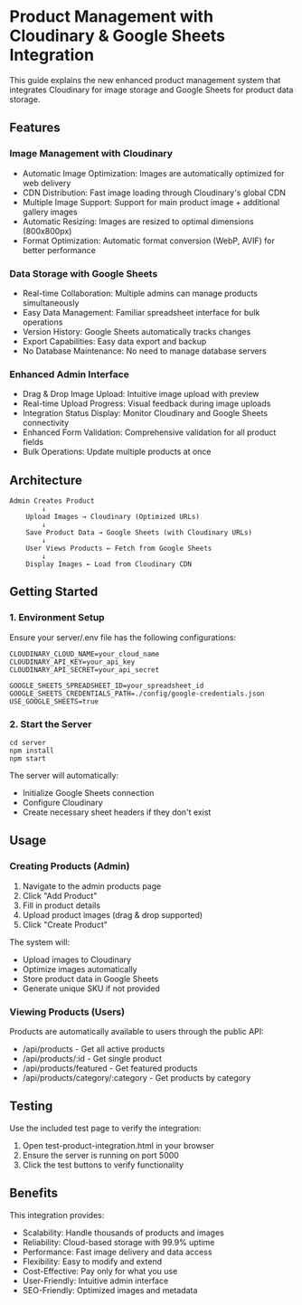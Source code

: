 # Product Management with Cloudinary & Google Sheets Integration

This guide explains the new enhanced product management system that integrates Cloudinary for image storage and Google Sheets for product data storage.

## Features

### Image Management with Cloudinary
- Automatic Image Optimization: Images are automatically optimized for web delivery
- CDN Distribution: Fast image loading through Cloudinary's global CDN
- Multiple Image Support: Support for main product image + additional gallery images
- Automatic Resizing: Images are resized to optimal dimensions (800x800px)
- Format Optimization: Automatic format conversion (WebP, AVIF) for better performance

### Data Storage with Google Sheets
- Real-time Collaboration: Multiple admins can manage products simultaneously
- Easy Data Management: Familiar spreadsheet interface for bulk operations
- Version History: Google Sheets automatically tracks changes
- Export Capabilities: Easy data export and backup
- No Database Maintenance: No need to manage database servers

### Enhanced Admin Interface
- Drag & Drop Image Upload: Intuitive image upload with preview
- Real-time Upload Progress: Visual feedback during image uploads
- Integration Status Display: Monitor Cloudinary and Google Sheets connectivity
- Enhanced Form Validation: Comprehensive validation for all product fields
- Bulk Operations: Update multiple products at once

## Architecture

```
Admin Creates Product
        ↓
    Upload Images → Cloudinary (Optimized URLs)
        ↓
    Save Product Data → Google Sheets (with Cloudinary URLs)
        ↓
    User Views Products ← Fetch from Google Sheets
        ↓
    Display Images ← Load from Cloudinary CDN
```

## Getting Started

### 1. Environment Setup

Ensure your server/.env file has the following configurations:

```
CLOUDINARY_CLOUD_NAME=your_cloud_name
CLOUDINARY_API_KEY=your_api_key
CLOUDINARY_API_SECRET=your_api_secret

GOOGLE_SHEETS_SPREADSHEET_ID=your_spreadsheet_id
GOOGLE_SHEETS_CREDENTIALS_PATH=./config/google-credentials.json
USE_GOOGLE_SHEETS=true
```

### 2. Start the Server

```
cd server
npm install
npm start
```

The server will automatically:
- Initialize Google Sheets connection
- Configure Cloudinary
- Create necessary sheet headers if they don't exist

## Usage

### Creating Products (Admin)

1. Navigate to the admin products page
2. Click "Add Product"
3. Fill in product details
4. Upload product images (drag & drop supported)
5. Click "Create Product"

The system will:
- Upload images to Cloudinary
- Optimize images automatically
- Store product data in Google Sheets
- Generate unique SKU if not provided

### Viewing Products (Users)

Products are automatically available to users through the public API:
- /api/products - Get all active products
- /api/products/:id - Get single product
- /api/products/featured - Get featured products
- /api/products/category/:category - Get products by category

## Testing

Use the included test page to verify the integration:

1. Open test-product-integration.html in your browser
2. Ensure the server is running on port 5000
3. Click the test buttons to verify functionality

## Benefits

This integration provides:
- Scalability: Handle thousands of products and images
- Reliability: Cloud-based storage with 99.9% uptime
- Performance: Fast image delivery and data access
- Flexibility: Easy to modify and extend
- Cost-Effective: Pay only for what you use
- User-Friendly: Intuitive admin interface
- SEO-Friendly: Optimized images and metadata
